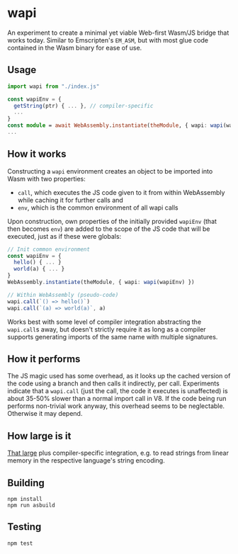 # wapi

An experiment to create a minimal yet viable Web-first Wasm/JS bridge that works today. Similar to Emscripten's `EM_ASM`, but with most glue code contained in the Wasm binary for ease of use.

## Usage

```ts
import wapi from "./index.js"

const wapiEnv = {
  getString(ptr) { ... }, // compiler-specific
  ...
}
const module = await WebAssembly.instantiate(theModule, { wapi: wapi(wapiEnv) })
...
```

## How it works

Constructing a `wapi` environment creates an object to be imported into Wasm with two properties:

* `call`, which executes the JS code given to it from within WebAssembly while caching it for further calls and
* `env`, which is the common environment of all wapi calls

Upon construction, own properties of the initially provided `wapiEnv` (that then becomes `env`) are added to the scope of the JS code that will be executed, just as if these were globals:

```ts
// Init common environment
const wapiEnv = {
  hello() { ... }
  world(a) { ... }
}
WebAssembly.instantiate(theModule, { wapi: wapi(wapiEnv) })

// Within WebAssembly (pseudo-code)
wapi.call(`() => hello()`)
wapi.call(`(a) => world(a)`, a)
```

Works best with some level of compiler integration abstracting the `wapi.call`s away, but doesn't strictly require it as long as a compiler supports generating imports of the same name with multiple signatures.

## How it performs

The JS magic used has some overhead, as it looks up the cached version of the code using a branch and then calls it indirectly, per call. Experiments indicate that a `wapi.call` (just the call, the code it executes is unaffected) is about 35-50% slower than a normal import call in V8. If the code being run performs non-trivial work anyway, this overhead seems to be neglectable. Otherwise it may depend.

## How large is it

[That large](./index.js) plus compiler-specific integration, e.g. to read strings from linear memory in the respective language's string encoding.

## Building

```
npm install
npm run asbuild
```

## Testing

```
npm test
```
